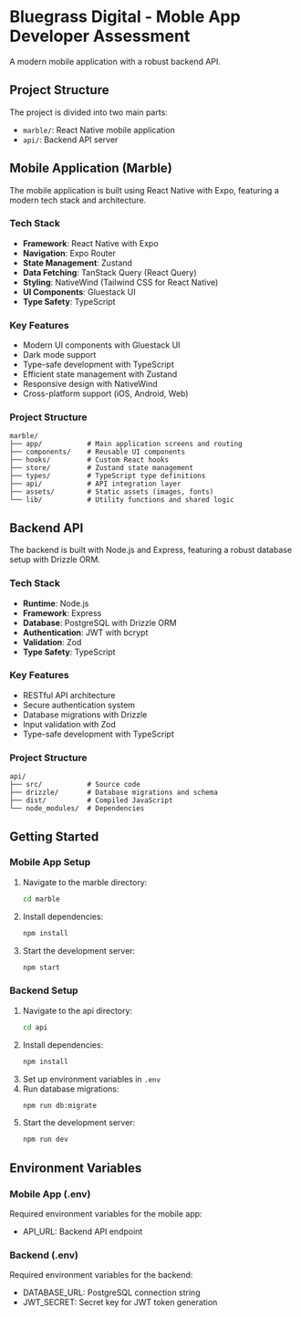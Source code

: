 # Bluegrass Digital - Moble App Developer Assessment

A modern mobile application with a robust backend API.

## Project Structure

The project is divided into two main parts:
- `marble/`: React Native mobile application
- `api/`: Backend API server

## Mobile Application (Marble)

The mobile application is built using React Native with Expo, featuring a modern tech stack and architecture.

### Tech Stack
- **Framework**: React Native with Expo
- **Navigation**: Expo Router
- **State Management**: Zustand
- **Data Fetching**: TanStack Query (React Query)
- **Styling**: NativeWind (Tailwind CSS for React Native)
- **UI Components**: Gluestack UI
- **Type Safety**: TypeScript

### Key Features
- Modern UI components with Gluestack UI
- Dark mode support
- Type-safe development with TypeScript
- Efficient state management with Zustand
- Responsive design with NativeWind
- Cross-platform support (iOS, Android, Web)

### Project Structure
```
marble/
├── app/           # Main application screens and routing
├── components/    # Reusable UI components
├── hooks/         # Custom React hooks
├── store/         # Zustand state management
├── types/         # TypeScript type definitions
├── api/           # API integration layer
├── assets/        # Static assets (images, fonts)
└── lib/           # Utility functions and shared logic
```

## Backend API

The backend is built with Node.js and Express, featuring a robust database setup with Drizzle ORM.

### Tech Stack
- **Runtime**: Node.js
- **Framework**: Express
- **Database**: PostgreSQL with Drizzle ORM
- **Authentication**: JWT with bcrypt
- **Validation**: Zod
- **Type Safety**: TypeScript

### Key Features
- RESTful API architecture
- Secure authentication system
- Database migrations with Drizzle
- Input validation with Zod
- Type-safe development with TypeScript

### Project Structure
```
api/
├── src/           # Source code
├── drizzle/       # Database migrations and schema
├── dist/          # Compiled JavaScript
└── node_modules/  # Dependencies
```

## Getting Started

### Mobile App Setup
1. Navigate to the marble directory:
   ```bash
   cd marble
   ```
2. Install dependencies:
   ```bash
   npm install
   ```
3. Start the development server:
   ```bash
   npm start
   ```

### Backend Setup
1. Navigate to the api directory:
   ```bash
   cd api
   ```
2. Install dependencies:
   ```bash
   npm install
   ```
3. Set up environment variables in `.env`
4. Run database migrations:
   ```bash
   npm run db:migrate
   ```
5. Start the development server:
   ```bash
   npm run dev
   ```

## Environment Variables

### Mobile App (.env)
Required environment variables for the mobile app:
- API_URL: Backend API endpoint

### Backend (.env)
Required environment variables for the backend:
- DATABASE_URL: PostgreSQL connection string
- JWT_SECRET: Secret key for JWT token generation
